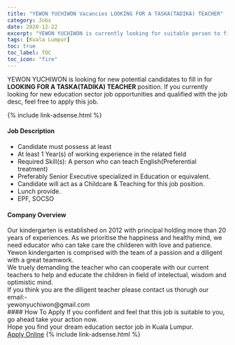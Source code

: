 ```yaml
---
title: "YEWON YUCHIWON Vacancies LOOKING FOR A TASKA(TADIKA) TEACHER" 
category: Jobs 
date: 2020-12-22 
excerpt: "YEWON YUCHIWON is currently looking for suitable person to fill in the LOOKING FOR A TASKA(TADIKA) TEACHER which positioned at Kuala Lumpur" 
tags: [Kuala Lumpur] 
toc: true 
toc_label: TOC 
toc_icon: "fire" 
--- 
```


<p>YEWON YUCHIWON is looking for new potential candidates to fill in for <b>LOOKING FOR A TASKA(TADIKA) TEACHER</b> position. If you currently looking for new education sector job opportunities and qualified with the job desc, feel free to apply this job.
</p>{% include link-adsense.html %} 
 <div><div><div><h4>Job Description</h4></div></div><div><div><span><div><ul><li>Candidate must possess at least</li><li>At least 1 Year(s) of working experience in the related field</li><li>Required Skill(s): A person who can teach English(Preferential treatment)</li><li>Preferably Senior Executive specialized in Education or equivalent.</li><li>Candidate will act as a Childcare &amp; Teaching for this job position.</li><li>Lunch provide.</li><li>EPF, SOCSO</li></ul></div></span></div></div></div> 
<div><div><div><h4>Company Overview</h4></div></div><div><div><span><div><div>Our kindergarten is established on 2012 with principal holding more than 20 years of experiences. As we prioritise the happiness and healthy mind, we need educator who can take care the childeren with love and patience. Yewon kindergarten is comprised with the team of a passion and a diligent with a great teamwork.</div>
<div>We truely demanding the teacher who can cooperate with our current teachers to help and educate the children in field of intelectual, wisdom and optimistic mind.</div>
<div>If you think you are the diligent teacher please contact us thorugh our email:-&#160;</div>
<div>yewonyuchiwon@gmail.com</div></div></span></div></div></div> 
#### How To Apply 
If you confident and feel that this job is suitable to you, go ahead take your action now. <br/> 
Hope you find your dream education sector job in Kuala Lumpur. <br/> 
<a href="https://www.jobstreet.com.my/en/job/looking-for-a-taska-tadika-teacher-4448814?jobId=jobstreet-my-job-4448814&sectionRank=9&token=0~4b505445-0a8b-48fb-9e15-dddd46505d7f&fr=SRP%20View%20In%20New%20Ta" class="btn btn--info" target="_blank" rel="nofollow noopenner">Apply Online</a> 
{% include link-adsense.html %} 